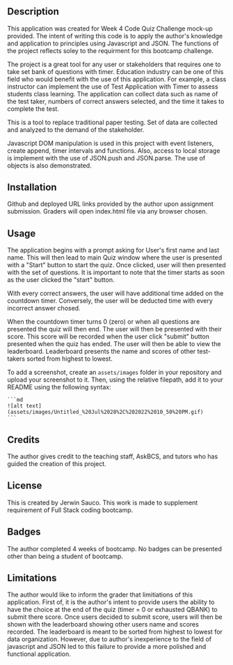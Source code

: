 # <Test Application with Timer>

## Description

This application was created for Week 4 Code Quiz Challenge mock-up provided. The intent of writing this code is to apply the author's knowledge and application to principles using Javascript and JSON. The functions of the project reflects soley to the requirment for this bootcamp challenge.  

The project is a great tool for any user or stakeholders that requires one to take set bank of questions with timer. Education industry can be one of this field who would benefit with the use of this application. For example, a class instructor can implement the use of Test Application with Timer to assess students class learning. The application can collect data such as name of the test taker, numbers of correct answers selected, and the time it takes to complete the test.

This is a tool to replace traditional paper testing. Set of data are collected and analyzed to the demand of the stakeholder. 

Javascript DOM manipulation is used in this project with event listeners, create append, timer intervals and functions. Also, access to local storage is implement with the use of JSON.push and JSON.parse. The use of objects is also demonstrated. 

## Installation

Github and deployed URL links provided by the author upon assignment submission. Graders will open index.html file via any browser chosen. 

## Usage

The application begins with a prompt asking for User's first name and last name. This will then lead to main Quiz window where the user is presented with a "Start" button to start the quiz. Once clicked, user will then presented with the set of questions. It is important to note that the timer starts as soon as the user clicked the "start" button. 

With every correct answers, the user will have additional time added on the countdown timer. Conversely, the user will be deducted time with every incorrect answer chosed. 

When the countdown timer turns 0 (zero) or when all questions are presented the quiz will then end. The user will then be presented with their score. This score will be recorded when the user click "submit" button presented  when the quiz has ended. The user will then be able to view the leaderboard. Leaderboard presents the name and scores of other test-takers sorted from highest to lowest. 

To add a screenshot, create an `assets/images` folder in your repository and upload your screenshot to it. Then, using the relative filepath, add it to your README using the following syntax:

    ```md
    ![alt text](assets/images/Untitled_%20Jul%2028%2C%202022%2010_50%20PM.gif)
    ```

## Credits

The author gives credit to the teaching staff, AskBCS, and tutors who has guided the creation of this project. 

## License

This is created by Jerwin Sauco. This work is made to supplement requirement of Full Stack coding bootcamp. 

## Badges

The author completed 4 weeks of bootcamp. No badges can be presented other than being a student of bootcamp.

## Limitations 

The author would like to inform the grader that limitiations of this application. First of, it is the author's intent to provide users the ability to have the choice at the end of the quiz (timer = 0 or exhausted QBANK) to submit there score. Once users decided to submit score, users will then be shown with the leaderboard showing other users name and scores recorded. The leaderboard is meant to be sorted from highest to lowest for data organization. However, due to author's inexperience to the field of javascript and JSON led to this failure to provide a more polished and functional application. 
